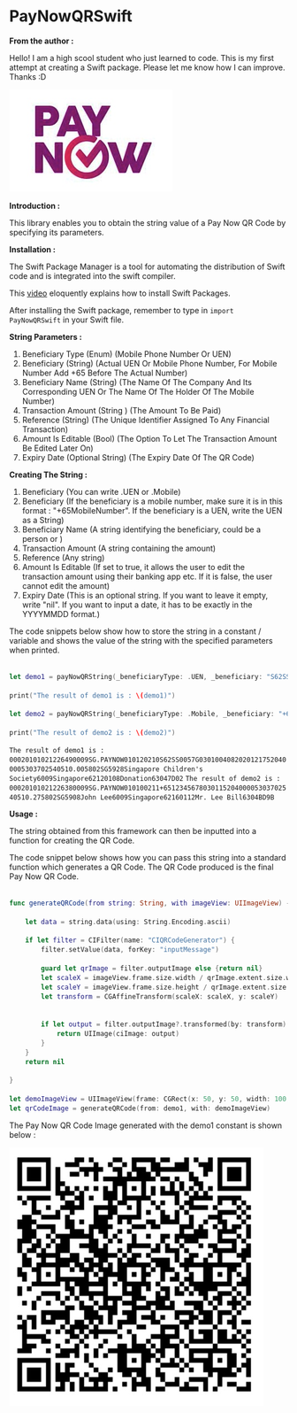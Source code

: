 # PayNowQRSwift


**From the author :**

Hello! I am a high scool student who just learned to code. This is my first attempt at creating a Swift package. Please let me know how I can improve. Thanks :D


![PayNowSwiftQR: A library to help generate Pay Now QR Codes](https://raw.githubusercontent.com/Angmar2722/PayNowQRSwift/master/Images/PayNowLogo.jpg)


**Introduction :**

This library enables you to obtain the string value of a Pay Now QR Code by specifying its parameters. 


**Installation :**

The Swift Package Manager is a tool for automating the distribution of Swift code and is integrated into the swift compiler.

This [video](https://www.youtube.com/watch?v=ZxHndSGmWcE) eloquently explains how to install Swift Packages.

After installing the Swift package, remember to type in `import PayNowQRSwift` in your Swift file.

**String Parameters :**

1. Beneficiary Type (Enum) (Mobile Phone Number Or UEN)
2. Beneficiary (String) (Actual UEN Or Mobile Phone Number, For Mobile Number Add +65 Before The Actual Number)
3. Beneficiary Name (String) (The Name Of The Company And Its Corresponding UEN Or The Name Of The Holder Of The Mobile Number)
4. Transaction Amount (String ) (The Amount To Be Paid)
5. Reference (String) (The Unique Identifier Assigned To Any Financial Transaction)
6. Amount Is Editable (Bool) (The Option To Let The Transaction Amount Be Edited Later On)
7. Expiry Date (Optional String) (The Expiry Date Of The QR Code)


**Creating The String :**

1. Beneficiary  (You can write .UEN or .Mobile)
2. Beneficiary (If the beneficiary is a mobile number, make sure it is in this format : "+65MobileNumber". If the beneficiary is a UEN, write the UEN as a String)
3. Beneficiary Name (A string identifying the beneficiary, could be a person or )
4. Transaction Amount (A string containing the amount)
5. Reference (Any string)
6. Amount Is Editable (If set to true, it allows the user to edit the transaction amount using their banking app etc. If it is false, the user cannot edit the amount)
7. Expiry Date (This is an optional string. If you want to leave it empty, write "nil". If you want to input a date, it has to be exactly in the YYYYMMDD format.)


The code snippets below show how to store the string in a constant / variable and shows the value of the string with the specified parameters when printed.


```swift

let demo1 = payNowQRString(_beneficiaryType: .UEN, _beneficiary: "S62SS0057G", _beneficiaryName: "Singapore Children's Society", amount: "10.00", reference: "Donation", amountIsEditable: false, _expiryDate: "20201217")

print("The result of demo1 is : \(demo1)")

let demo2 = payNowQRString(_beneficiaryType: .Mobile, _beneficiary: "+6512345678", _beneficiaryName: "John Lee", amount: "10.27", reference: "Mr. Lee Bill", amountIsEditable: true, _expiryDate: "nil")

print("The result of demo2 is : \(demo2)")

```


`The result of demo1 is : 00020101021226490009SG.PAYNOW010120210S62SS0057G03010040820201217520400005303702540510.005802SG5928Singapore Children's Society6009Singapore62120108Donation63047D02`
`The result of demo2 is : 00020101021226380009SG.PAYNOW010100211+651234567803011520400005303702540510.275802SG5908John Lee6009Singapore62160112Mr. Lee Bill6304BD9B`



**Usage :**

The string obtained from this framework can then be inputted into a function for creating the QR Code.

The code snippet below shows how you can pass this string into a standard function which generates a QR Code. The QR Code produced is the final Pay Now QR Code.


```swift

func generateQRCode(from string: String, with imageView: UIImageView) -> UIImage? {
    
    let data = string.data(using: String.Encoding.ascii)
    
    if let filter = CIFilter(name: "CIQRCodeGenerator") {
        filter.setValue(data, forKey: "inputMessage")

        guard let qrImage = filter.outputImage else {return nil}
        let scaleX = imageView.frame.size.width / qrImage.extent.size.width
        let scaleY = imageView.frame.size.height / qrImage.extent.size.height
        let transform = CGAffineTransform(scaleX: scaleX, y: scaleY)

        
        if let output = filter.outputImage?.transformed(by: transform) {
            return UIImage(ciImage: output)
        }
    }
    return nil
    
}

let demoImageView = UIImageView(frame: CGRect(x: 50, y: 50, width: 100, height: 100))
let qrCodeImage = generateQRCode(from: demo1, with: demoImageView)

```

The Pay Now QR Code Image generated with the demo1 constant is shown below :

![Demo 1 QR Code](https://raw.githubusercontent.com/Angmar2722/PayNowQRSwift/master/Images/demo1QR.jpeg)




